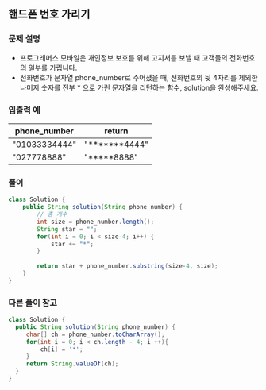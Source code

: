 
## 핸드폰 번호 가리기 ##

### 문제 설명 ###
- 프로그래머스 모바일은 개인정보 보호를 위해 고지서를 보낼 때 고객들의 전화번호의 일부를 가립니다.
- 전화번호가 문자열 phone_number로 주어졌을 때, 전화번호의 뒷 4자리를 제외한 나머지 숫자를 전부 * 으로 가린 문자열을 리턴하는 함수, solution을 완성해주세요.

### 입출력 예 ###
phone_number |	return
---- | ---- 
"01033334444" |	"*******4444"
"027778888"	| "*****8888"


### 풀이 ###
````java
class Solution {
    public String solution(String phone_number) {
        // 총 개수
		int size = phone_number.length();
		String star = "";
		for(int i = 0; i < size-4; i++) {
			star += "*";
		}
		
        return star + phone_number.substring(size-4, size);
    }
}
````


### 다른 풀이 참고 ###
````java
class Solution {
  public String solution(String phone_number) {
     char[] ch = phone_number.toCharArray();
     for(int i = 0; i < ch.length - 4; i ++){
         ch[i] = '*';
     }
     return String.valueOf(ch);
  }
}
````

